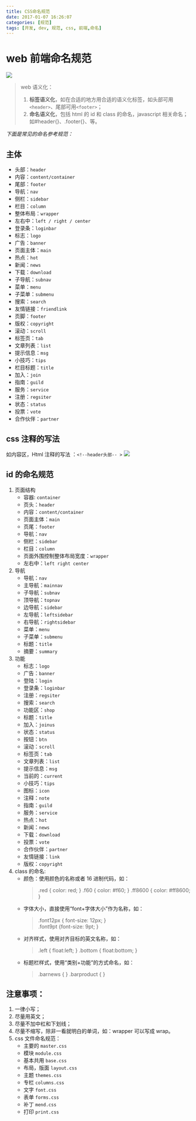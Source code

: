 ```yaml
---
title: CSS命名规范
date: 2017-01-07 16:26:07
categories: [规范]
tags: [开发, dev, 规范, css, 前端,命名]
---
```


# web 前端命名规范

![](https://p3.pstatp.com/large/ba2000945a2fea407c2)

> web 语义化：
>
> 1.  **标签语义化**，如在合适的地方用合适的语义化标签，如头部可用`<header>`、尾部可用`<footer>`；
> 2.  **命名语义化**，包括 html 的 id 和 class 的命名，javascript 相关命名；如#header{}、.footer{}、等。

_下面是常见的命名参考规范：_

## 主体

- 头部：`header`
- 内容：`content/container`
- 尾部：`footer`
- 导航：`nav`
- 侧栏：`sidebar`
- 栏目：`column`
- 整体布局：`wrapper`
- 左右中：`left / right / center`
- 登录条：`loginbar`
- 标志：`logo`
- 广告：`banner`
- 页面主体：`main`
- 热点：`hot`
- 新闻：`news`
- 下载：`download`
- 子导航：`subnav`
- 菜单：`menu`
- 子菜单：`submenu`
- 搜索：`search`
- 友情链接：`friendlink`
- 页脚：`footer`
- 版权：`copyright`
- 滚动：`scroll`
- 标签页：`tab`
- 文章列表：`list`
- 提示信息：`msg`
- 小技巧：`tips`
- 栏目标题：`title`
- 加入：`join`
- 指南：`guild`
- 服务：`service`
- 注册：`regsiter`
- 状态：`status`
- 投票：`vote`
- 合作伙伴：`partner`

## css 注释的写法

如内容区，Html 注释的写法 ：`<!--header头部-- >`
![](https://p1.pstatp.com/large/bdc00029cab87400452)

## id 的命名规范

1.  页面结构
    - 容器: `container`
    - 页头：`header`
    - 内容：`content/container`
    - 页面主体：`main`
    - 页尾：`footer`
    - 导航：`nav`
    - 侧栏：`sidebar`
    - 栏目：`column`
    - 页面外围控制整体布局宽度：`wrapper`
    - 左右中：`left right center`
2.  导航
    - 导航：`nav`
    - 主导航：`mainnav`
    - 子导航：`subnav`
    - 顶导航：`topnav`
    - 边导航：`sidebar`
    - 左导航：`leftsidebar`
    - 右导航：`rightsidebar`
    - 菜单：`menu`
    - 子菜单：`submenu`
    - 标题：`title`
    - 摘要：`summary`
3.  功能
    - 标志：`logo`
    - 广告：`banner`
    - 登陆：`login`
    - 登录条：`loginbar`
    - 注册：`regsiter`
    - 搜索：`search`
    - 功能区：`shop`
    - 标题：`title`
    - 加入：`joinus`
    - 状态：`status`
    - 按钮：`btn`
    - 滚动：`scroll`
    - 标签页：`tab`
    - 文章列表：`list`
    - 提示信息：`msg`
    - 当前的：`current`
    - 小技巧：`tips`
    - 图标：`icon`
    - 注释：`note`
    - 指南：`guild`
    - 服务：`service`
    - 热点：`hot`
    - 新闻：`news`
    - 下载：`download`
    - 投票：`vote`
    - 合作伙伴：`partner`
    - 友情链接：`link`
    - 版权：`copyright`
4.  class 的命名:
    - 颜色：使用颜色的名称或者 16 进制代码，如：
      > .red { color: red; }
      > .f60 { color: #f60; }
      > .ff8600 { color: #ff8600; }
    - 字体大小，直接使用“font+字体大小”作为名称，如：
      > .font12px { font-size: 12px; }  
      > .font9pt {font-size: 9pt; }
    - 对齐样式，使用对齐目标的英文名称，如：
      > .left { float:left; }
      > .bottom { float:bottom; }
    - 标题栏样式，使用“类别+功能”的方式命名，如：
      > .barnews { }
      > .barproduct { }

## 注意事项：

1.  一律小写；
2.  尽量用英文；
3.  尽量不加中杠和下划线；
4.  尽量不缩写，除非一看就明白的单词，如：wrapper 可以写成 wrap。
5.  css 文件命名规范：
    - 主要的 `master.css`
    - 模块 `module.css`
    - 基本共用 `base.css`
    - 布局，版面 `layout.css`
    - 主题 `themes.css`
    - 专栏 `columns.css`
    - 文字 `font.css`
    - 表单 `forms.css`
    - 补丁 `mend.css`
    - 打印 `print.css`
